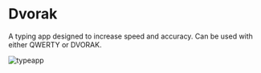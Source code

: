 # Dvorak
A typing app designed to increase speed and accuracy. Can be used with either QWERTY or DVORAK. 

![typeapp](https://user-images.githubusercontent.com/28571149/36284624-307c47c6-125d-11e8-9c99-4871529d45bd.jpg)
